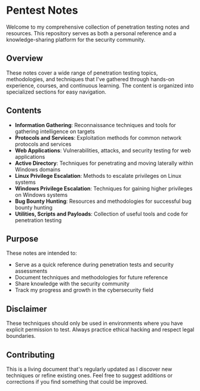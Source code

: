 # Pentest Notes

Welcome to my comprehensive collection of penetration testing notes and resources. This repository serves as both a personal reference and a knowledge-sharing platform for the security community.

## Overview

These notes cover a wide range of penetration testing topics, methodologies, and techniques that I've gathered through hands-on experience, courses, and continuous learning. The content is organized into specialized sections for easy navigation.

## Contents

- **Information Gathering**: Reconnaissance techniques and tools for gathering intelligence on targets
- **Protocols and Services**: Exploitation methods for common network protocols and services
- **Web Applications**: Vulnerabilities, attacks, and security testing for web applications
- **Active Directory**: Techniques for penetrating and moving laterally within Windows domains
- **Linux Privilege Escalation**: Methods to escalate privileges on Linux systems
- **Windows Privilege Escalation**: Techniques for gaining higher privileges on Windows systems
- **Bug Bounty Hunting**: Resources and methodologies for successful bug bounty hunting
- **Utilities, Scripts and Payloads**: Collection of useful tools and code for penetration testing

## Purpose

These notes are intended to:
- Serve as a quick reference during penetration tests and security assessments
- Document techniques and methodologies for future reference
- Share knowledge with the security community
- Track my progress and growth in the cybersecurity field

## Disclaimer

These techniques should only be used in environments where you have explicit permission to test. Always practice ethical hacking and respect legal boundaries.

## Contributing

This is a living document that's regularly updated as I discover new techniques or refine existing ones. Feel free to suggest additions or corrections if you find something that could be improved.
